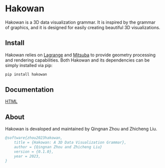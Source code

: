 # Hakowan
Hakowan is a 3D data visualization grammar. It is inspired by the grammar of graphics, and it is
designed for easily creating beautiful 3D visualizations.

## Install

Hakowan relies on [Lagrange](https://opensource.adobe.com/lagrange-docs/) and
[Mitsuba](https://www.mitsuba-renderer.org/) to provide geometry processing and rendering
capabilities. Both Hakowan and its dependencies can be simply installed via pip:

```sh
pip install hakowan
```

## Documentation

[HTML](https://qnzhou.github.io/hakowan/)

## About

Hakowan is devaloped and maintained by Qingnan Zhou and Zhicheng Liu.

```bibtex
@software{zhou2023hakowan,
    title = {Hakowan: A 3D Data Visualization Grammar},
    author = {Qingnan Zhou and Zhicheng Liu}
    version = {0.1.0},
    year = 2023,
}
```

